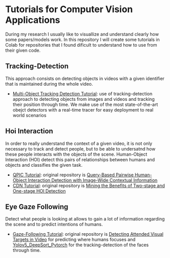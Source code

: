 # Tutorials for Computer Vision Applications
During my research I usually like to visuallize and understand clearly how some papers/models work. In this repository I will create some tutorials in Colab for repositories that I found dificult to understand how to use from their given code.


## Tracking-Detection
This approach consists on detecting objects in videos with a given identifier that is maintained during the whole video.
*   [Multi-Object Tracking Detection Tutorial](https://github.com/Evm7/Tutorials-Computer-Vision/blob/master/TrackingDetection_Tutorials/Multi_Object_TrackingDetection_Tutorial.ipynb): use of tracking-detection approach to detecting objects from images and videos and tracking their position through time. We make use of the most state-of-the-art obejct detectors with a real-time tracer for easy deployment to real world scenarios

## Hoi Interaction
In order to really understand the context of a given video, it is not only necessary to track and detect people, but to be able to undersatnd how these people interacts with the objects of the scene. Human-Object Interaction (HOI) detect this pairs of relationships between humans and objects and classifies the given task.
*   [QPIC Tutorial](https://github.com/Evm7/Tutorials-Computer-Vision/blob/master/HOI_Tutorials/QPIC_HOI.ipynb): original repository is [Query-Based Pairwise Human-Object Interaction Detection with Image-Wide Contextual Information](https://github.com/hitachi-rd-cv/qpic/tree/main)
*   [CDN Tutorial](https://github.com/Evm7/Tutorials-Computer-Vision/blob/master/HOI_Tutorials/CDN_HOI.ipynb): original repository is [Mining the Benefits of Two-stage and One-stage HOI Detection](https://github.com/YueLiao/CDN)


## Eye Gaze Following
Detect what people is looking at allows to gain a lot of information regarding the scene and to predict intentions of humans.
*   [Gaze-Following Tutorial](https://github.com/Evm7/Tutorials-Computer-Vision/blob/master/EyeGaze_Tutorials/Gaze_Following_Tutorial.ipynb): original repository is [Detecting Attended Visual Targets in Video](https://github.com/ejcgt/attention-target-detection) for predicting where humans focuses and [Yolov5_DeepSort_Pytorch](https://github.com/mikel-brostrom/Yolov5_DeepSort_Pytorch) for the tracking-detection of the faces through time.

